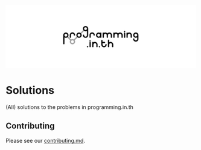 [![programming.in.th](https://raw.githubusercontent.com/programming-in-th/artworks/master/png/readme_banner.png)](https://betabeta.programming.in.th)

# Solutions

(All) solutions to the problems in programming.in.th

## Contributing
Please see our [contributing.md](/contributing.md).
